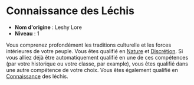 # Connaissance des Léchis

 * **Nom d'origine** : Leshy Lore
 * **Niveau** : 1


<p><span id="ctl00_MainContent_DetailedOutput">Vous comprenez profondément les traditions culturelle et les forces intérieures de votre peuple. Vous êtes qualifié en <a href="https://2e.aonprd.com/Skills.aspx?ID=10">Nature</a> et <a href="https://2e.aonprd.com/Skills.aspx?ID=15">Discrétion</a>. Si vous alliez déjà être automatiquement qualifié en une de ces compétences (par votre historique ou votre classe, par example), vous êtes qualifié dans une autre compétence de votre choix. Vous êtes également qualifié en <a href="https://2e.aonprd.com/Skills.aspx?ID=8">Connaissance</a> des léchis.&nbsp;</span></p>